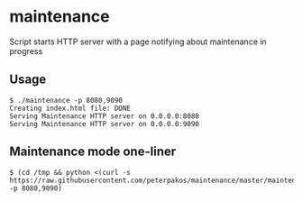# maintenance
Script starts HTTP server with a page notifying about maintenance in progress

## Usage
```
$ ./maintenance -p 8080,9090
Creating index.html file: DONE
Serving Maintenance HTTP server on 0.0.0.0:8080
Serving Maintenance HTTP server on 0.0.0.0:9090
```

## Maintenance mode one-liner
```
$ (cd /tmp && python <(curl -s https://raw.githubusercontent.com/peterpakos/maintenance/master/maintenance) -p 8080,9090)
```
